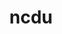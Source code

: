 ---
title: "ncdu"
layout: cache
categories: [package, develop-2023-12-17]
meta: {"versions": ["1.18.1"], "compilers": ["gcc@=7.5.0"], "oss": ["ubuntu18.04"], "platforms": ["linux"], "targets": ["x86_64_v3"], "stacks": ["developer-tools", "root"], "num_specs": 1, "num_specs_by_stack": {"developer-tools": 1, "root": 1}}
spec_details: [{"hash": "stwc2imyylrecjgjpdtanrrkveuqvf27", "compiler": "gcc@=7.5.0", "versions": ["1.18.1"], "os": "ubuntu18.04", "platform": "linux", "target": "x86_64_v3", "variants": ["build_system=generic"], "stacks": ["developer-tools", "root"], "size": "-", "tarball": "https://binaries.spack.io/releases/develop-2023-12-17/build_cache/linux-ubuntu18.04-x86_64_v3/gcc-7.5.0/ncdu-1.18.1/linux-ubuntu18.04-x86_64_v3-gcc-7.5.0-ncdu-1.18.1-stwc2imyylrecjgjpdtanrrkveuqvf27.spack"}]
---